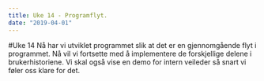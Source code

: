 ```yaml
---
title: Uke 14 - Programflyt.
date: "2019-04-01"
---
```


#Uke 14
Nå har vi utviklet programmet slik at det er en gjennomgående flyt i programmet. Nå vil vi fortsette med å implementere de forskjellige delene i brukerhistoriene. Vi skal også vise en demo for intern veileder så snart vi føler oss klare for det.
